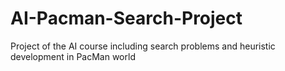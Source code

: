 # AI-Pacman-Search-Project
Project of the AI course including search problems and heuristic development in PacMan world
